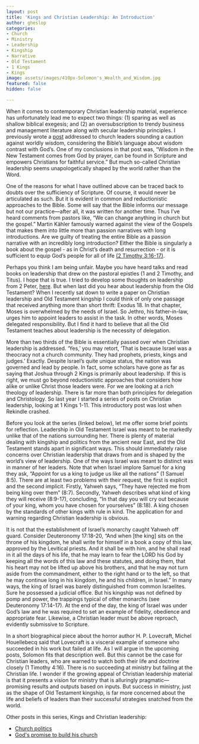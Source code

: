 ```yaml
---
layout: post
title: 'Kings and Christian Leadership: An Introduction'
author: gheslop
categories:
- Church
- Ministry
- Leadership
- Kingship
- Narrative
- Old Testament
- 1 Kings
- Kings
image: assets/images/410px-Solomon's_Wealth_and_Wisdom.jpg
featured: false
hidden: false

---
```

When it comes to contemporary Christian leadership material, experience has unfortunately lead me to expect two things: (1) sparing as well as shallow biblical exegesis; and (2) an oversubscription to trendy business and management literature along with secular leadership principles. I previously wrote a [post](https://rekindle.co.za/content/pastor-sit-lightly-on-the-wisdom-of-the-world/ "Pastor, sit lightly on the wisdom of the world") addressed to church leaders sounding a caution against worldly wisdom, considering the Bible’s language about wisdom contrast with God’s. One of my conclusions in that post was, “Wisdom in the New Testament comes from God by prayer, can be found in Scripture and empowers Christians for faithful service.” But much so-called Christian leadership seems unapologetically shaped by the world rather than the Word.

One of the reasons for what I have outlined above can be traced back to doubts over the sufficiency of Scripture. Of course, it would never be articulated as such. But it is evident in common and reductionistic approaches to the Bible. Some will say that the Bible informs our message but not our practice—after all, it was written for another time. Thus I’ve heard comments from pastors like, “We can change anything in church but the gospel.” Martin Kähler famously warned against the view of the Gospels that makes them into little more than passion narratives with long introductions. Are we guilty of treating the entire Bible as a passion narrative with an incredibly long introduction? Either the Bible is singularly a book about the gospel - as in Christ’s death and resurrection - or it is sufficient to equip God’s people for all of life [(2 Timothy 3:16-17)](https://rekindle.co.za/content/four-god-given-uses-for-the-bible/ "4 God given uses for Scripture").

Perhaps you think I am being unfair. Maybe you have heard talks and read books on leadership that drew on the pastoral epistles (1 and 2 Timothy, and Titus). I hope that is true. I tried to develop some thoughts on leadership from 2 Peter, [here](https://rekindle.co.za/content/pastor-imitate-the-apostle-peter/ "Pastor, imitate Peter"). But when last did you hear about leadership from the Old Testament? When I recently sat down to write a paper on Christian leadership and Old Testament kingship I could think of only one passage that received anything more than short thrift: Exodus 18. In that chapter, Moses is overwhelmed by the needs of Israel. So Jethro, his father-in-law, urges him to appoint leaders to assist in the task. In other words, Moses delegated responsibility. But I find it hard to believe that all the Old Testament teaches about leadership is the necessity of delegation.

More than two thirds of the Bible is essentially passed over when Christian leadership is addressed. ‘Yes,’ you may retort, ‘That is because Israel was a theocracy not a church community. They had prophets, priests, kings and judges.’ Exactly. Despite Israel’s quite unique status, the nation was governed and lead by people. In fact, some scholars have gone as far as saying that Joshua through 2 Kings is primarily about leadership. If this is right, we must go beyond reductionistic approaches that considers how alike or unlike Christ those leaders were. For we are looking at a rich theology of leadership. There is far more than both principles for delegation and Christology. So last year I started a series of posts on Christian leadership,  looking at 1 Kings 1-11. This introductory post was lost when Rekindle crashed.

Before you look at the series (linked below), let me offer some brief points for reflection. Leadership in Old Testament Israel was meant to be markedly unlike that of the nations surrounding her. There is plenty of material dealing with kingship and politics from the ancient near East, and the Old Testament stands apart in significant ways. This should immediately raise concerns over Christian leadership that draws from and is shaped by the world’s view of leadership. One of the ways Israel was meant to distinct was in manner of her leaders. Note that when Israel implore Samuel for a king they ask, “Appoint for us a king to judge us like all the nations” (1 Samuel 8:5). There are at least two problems with their request, the first is explicit and the second implicit. Firstly, Yahweh says, “They have rejected me from being king over them” (8:7). Secondly, Yahweh describes what kind of king they will receive (8:9-17), concluding, “In that day you will cry out because of your king, whom you have chosen for yourselves” (8:18). A king chosen by the standards of other kings with rule in kind. The application for and warning regarding Christian leadership is obvious.

It is not that the establishment of Israel’s monarchy caught Yahweh off guard. Consider Deuteronomy 17:18-20, “And when \[the king\] sits on the throne of his kingdom, he shall write for himself in a book a copy of this law, approved by the Levitical priests. And it shall be with him, and he shall read in it all the days of his life, that he may learn to fear the LORD his God by keeping all the words of this law and these statutes, and doing them, that his heart may not be lifted up above his brothers, and that he may not turn aside from the commandment, either to the right hand or to the left, so that he may continue long in his kingdom, he and his children, in Israel.” In many ways, the king of Israel was barely distinguished from common Israelites. Sure he possessed a judicial office. But his kingship was not defined by pomp and power, the trappings typical of other monarchs (see Deuteronomy 17:14-17). At the end of the day, the king of Israel was under God’s law and he was required to set an example of fidelity, obedience and appropriate fear. Likewise, a Christian leader must be above reproach, evidently submissive to Scripture.

In a short biographical piece about the horror author H. P. Lovecraft, Michel Houellebecq said that Lovecraft is a visceral example of someone who succeeded in his work but failed at life. As I will argue in the upcoming posts, Solomon fits that description well. But this cannot be the case for Christian leaders, who are warned to watch both their life and doctrine closely (1 Timothy 4:16). There is no succeeding at ministry but failing at the Christian life. I wonder if the growing appeal of Christian leadership material is that it presents a vision for ministry that is alluringly pragmatic— promising results and outputs based on inputs. But success in ministry, just as the shape of Old Testament kingship, is far more concerned about the life and beliefs of leaders than their successful strategies snatched from the world.

Other posts in this series, Kings and Christian leadership:

* [Church politics](https://rekindle.co.za/content/2019-11-28-kings-and-christian-leadership-church-politics "Church politics")
* [God's promise to build his church](https://rekindle.co.za/content/2019-12-10-kings-and-christian-leadership-god-builds-his-church "God builds his church")